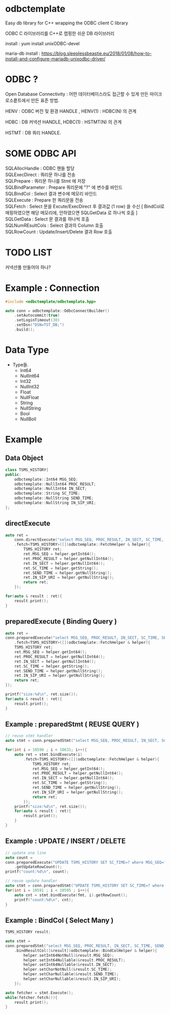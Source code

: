 # odbctemplate


Easy db library for C++ wrapping the ODBC client C library

ODBC C 라이브러리를 C++로 랩핑한 쉬운 DB 라이브러리


install : yum install unixODBC-devel

maria-db install : https://blog.sleeplessbeastie.eu/2018/01/08/how-to-install-and-configure-mariadb-unixodbc-driver/

# ODBC ? 

Open Database Connectivity : 어떤 데이터베이스라도 접근할 수 있게 만든 마이크로소픝트에서 만든 표준 방법.

HENV : ODBC 버전 및 환경 HANDLE , HENV(1) : HDBC(N) 의 관계

HDBC : DB 커넥션 HANDLE, HDBC(1) : HSTMT(N) 의 관계

HSTMT : DB 쿼리 HANDLE.


# SOME ODBC API

SQLAllocHandle : ODBC 핸들 할당   
SQLExecDirect : 쿼리문 하나를 전송   
SQLPrepare : 쿼리문 하나를 Stmt 에 저장   
SQLBindParameter : Prepare 쿼리문에 "?" 에 변수를 바인드   
SQLBindCol : Select 결과 변수에 메모리 바인드   
SQLExecute : Prepare 한 쿼리문을 전송   
SQLFetch : Select 문을 Excute/ExecDirect 후 결과값 (1 row) 을 수신 [ BindCol로 매핑하였으면 해당 메모리에, 안하였으면 SQLGetData 로 하나씩 호출 ]   
SQLGetData : Select 문 결과를 하나씩 호출   
SQLNumREsultCols : Select 결과의 Column 호출   
SQLRowCount : Update/Insert/Delete 결과 Row 호출   

# TODO LIST

커넥션풀 만들어야 하나?


# Example : Connection 

```cpp
#include <odbctemplate/odbctemplate.hpp>

auto conn = odbctemplate::OdbcConnectBuilder()
    .setAutocommit(true)
    .setLoginTimeout(30)
    .setDsn("DSN=TST_DB;")
    .build();
```
# Data Type
-   Type들.
    -   Int64
    -   NullInt64
    -   Int32
    -   NullInt32
    -   Float
    -   NullFloat
    -   String
    -   NullString
    -   Bool
    -   NullBoll


# Example 
## Data Object
```cpp
class TSMS_HISTORY{
public:
    odbctemplate::Int64 MSG_SEQ;
    odbctemplate::NullInt64 PROC_RESULT;
    odbctemplate::NullInt64 IN_SECT;
    odbctemplate::String SC_TIME;
    odbctemplate::NullString SEND_TIME;
    odbctemplate::NullString IN_SIP_URI;
};
```
## directExecute
```cpp
auto ret = 
    conn.directExecute("select MSG_SEQ, PROC_RESULT, IN_SECT, SC_TIME, SEND_TIME, IN_SIP_URI from TSMS_HISTORY;")
    .fetch<TSMS_HISTORY>([](odbctemplate::FetchHelper & helper){
        TSMS_HISTORY ret;
        ret.MSG_SEQ = helper.getInt64();
        ret.PROC_RESULT = helper.getNullInt64();
        ret.IN_SECT = helper.getNullInt64();
        ret.SC_TIME = helper.getString();
        ret.SEND_TIME = helper.getNullString();
        ret.IN_SIP_URI = helper.getNullString();
        return ret;
    });

for(auto & result : ret){
    result.print();
}

```

## preparedExecute ( Binding Query )
```cpp
auto ret = 
conn.preparedExecute("select MSG_SEQ, PROC_RESULT, IN_SECT, SC_TIME, SEND_TIME, IN_SIP_URI from TSMS_HISTORY where MSG_SEQ > ? and MSG_SEQ < ?;", 10587, 10631)
    .fetch<TSMS_HISTORY>([](odbctemplate::FetchHelper & helper){
    TSMS_HISTORY ret;
    ret.MSG_SEQ = helper.getInt64();
    ret.PROC_RESULT = helper.getNullInt64();
    ret.IN_SECT = helper.getNullInt64();
    ret.SC_TIME = helper.getString();
    ret.SEND_TIME = helper.getNullString();
    ret.IN_SIP_URI = helper.getNullString();
    return ret;
});

printf("size:%d\n", ret.size());
for(auto & result : ret){
    result.print();
}
```

## Example : preparedStmt ( REUSE QUERY )

```cpp
// reuse stmt handler
auto stmt = conn.preparedStmt("select MSG_SEQ, PROC_RESULT, IN_SECT, SC_TIME, SEND_TIME, IN_SIP_URI from TSMS_HISTORY where MSG_SEQ = ?;");

for(int i = 10590 ; i < 10631; i++){
    auto ret = stmt.bindExecute(i)
        .fetch<TSMS_HISTORY>([](odbctemplate::FetchHelper & helper){
            TSMS_HISTORY ret;
            ret.MSG_SEQ = helper.getInt64();
            ret.PROC_RESULT = helper.getNullInt64();
            ret.IN_SECT = helper.getNullInt64();
            ret.SC_TIME = helper.getString();
            ret.SEND_TIME = helper.getNullString();
            ret.IN_SIP_URI = helper.getNullString();
            return ret;
        });
    printf("size:%d\n", ret.size());
    for(auto & result : ret){
        result.print();
    }
}
```

## Example : UPDATE / INSERT / DELETE 

```cpp
// update one line 
auto count = 
conn.preparedExecute("UPDATE TSMS_HISTORY SET SC_TIME=? where MSG_SEQ=?", fmt, 10590)
    .getUpdateRowCount();
printf("count:%d\n", count);

// reuse update handler
auto stmt = conn.preparedStmt("UPDATE TSMS_HISTORY SET SC_TIME=? where MSG_SEQ=?")
for(int i = 10591 ; i < 10595 ; i++){
    auto cnt = stmt.bindExecute(fmt, i).getRowCount();
    printf("count:%d\n", cnt);
}

```





## Example : BindCol ( Select Many )

```cpp
TSMS_HISTORY result;

auto stmt = 
conn.preparedStmt("select MSG_SEQ, PROC_RESULT, IN_SECT, SC_TIME, SEND_TIME, IN_SIP_URI from TSMS_HISTORY;")
    .bindResultCol([&result](odbctemplate::BindColHelper & helper){
        helper.setInt64NotNull(&result.MSG_SEQ);
        helper.setInt64Nullable(&result.PROC_RESULT);
        helper.setInt64Nullable(&result.IN_SECT);
        helper.setCharNotNull(&result.SC_TIME);
        helper.setCharNullable(&result.SEND_TIME);
        helper.setCharNullable(&result.IN_SIP_URI);
    });

auto fetcher = stmt.Execute();
while(fetcher.fetch()){
    result.print();
}

```





